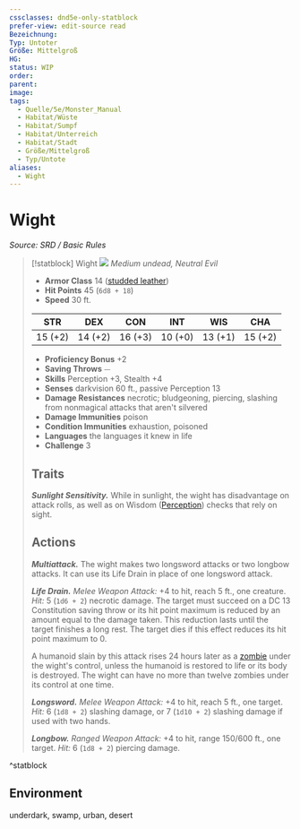 ```yaml
---
cssclasses: dnd5e-only-statblock
prefer-view: edit-source read
Bezeichnung:
Typ: Untoter
Größe: Mittelgroß
HG:
status: WIP
order:
parent:
image:
tags:
  - Quelle/5e/Monster_Manual
  - Habitat/Wüste
  - Habitat/Sumpf
  - Habitat/Unterreich
  - Habitat/Stadt
  - Größe/Mittelgroß
  - Typ/Untote
aliases:
  - Wight
---
```

# Wight
*Source: SRD / Basic Rules*  

> [!statblock] Wight
> ![](compendium/bestiary/undead/token/wight.png#token)
> *Medium undead, Neutral Evil*
> 
> - **Armor Class** 14  ([studded leather](compendium/items/studded-leather-armor.md))
> - **Hit Points** 45 (`6d8 + 18`)
> - **Speed** 30 ft.
> 
> |STR|DEX|CON|INT|WIS|CHA|
> |:---:|:---:|:---:|:---:|:---:|:---:|
> |15 (+2)|14 (+2)|16 (+3)|10 (+0)|13 (+1)|15 (+2)|
> 
> - **Proficiency Bonus** +2
> - **Saving Throws** ⏤
> - **Skills** Perception +3, Stealth +4
> - **Senses** darkvision 60 ft., passive Perception 13
> - **Damage Resistances** necrotic; bludgeoning, piercing, slashing from nonmagical attacks that aren't silvered
> - **Damage Immunities** poison
> - **Condition Immunities** exhaustion, poisoned
> - **Languages** the languages it knew in life
> - **Challenge** 3
> 
> ## Traits
> 
> ***Sunlight Sensitivity.*** While in sunlight, the wight has disadvantage on attack rolls, as well as on Wisdom ([Perception](rules/skills.md#Perception)) checks that rely on sight.
> 
> ## Actions
> 
> ***Multiattack.*** The wight makes two longsword attacks or two longbow attacks. It can use its Life Drain in place of one longsword attack.
> 
> ***Life Drain.*** *Melee Weapon Attack:* +4 to hit, reach 5 ft., one creature. *Hit:* 5 (`1d6 + 2`) necrotic damage. The target must succeed on a DC 13 Constitution saving throw or its hit point maximum is reduced by an amount equal to the damage taken. This reduction lasts until the target finishes a long rest. The target dies if this effect reduces its hit point maximum to 0.
> 
> A humanoid slain by this attack rises 24 hours later as a [zombie](compendium/bestiary/undead/zombie.md) under the wight's control, unless the humanoid is restored to life or its body is destroyed. The wight can have no more than twelve zombies under its control at one time.
> 
> ***Longsword.*** *Melee Weapon Attack:* +4 to hit, reach 5 ft., one target. *Hit:* 6 (`1d8 + 2`) slashing damage, or 7 (`1d10 + 2`) slashing damage if used with two hands.
> 
> ***Longbow.*** *Ranged Weapon Attack:* +4 to hit, range 150/600 ft., one target. *Hit:* 6 (`1d8 + 2`) piercing damage.

^statblock

## Environment

underdark, swamp, urban, desert